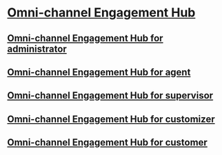 # [Omni-channel Engagement Hub](introduction-omni-channel.md)
## [Omni-channel Engagement Hub for administrator](administrator/omni-channel-engagement-hub-administrator.md)
## [Omni-channel Engagement Hub for agent](agent/omni-channel-engagement-hub-agent.md)
## [Omni-channel Engagement Hub for supervisor](supervisor/omni-channel-engagement-hub-supervisors.md)
## [Omni-channel Engagement Hub for customizer](customizer/omni-channel-engagement-hub-customizer.md)
## [Omni-channel Engagement Hub for customer](customer/omni-channel-engagement-hub-customer.md)